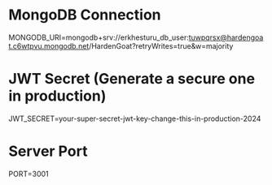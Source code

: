 # MongoDB Connection
MONGODB_URI=mongodb+srv://erkhesturu_db_user:tuwpqrsx@hardengoat.c6wtpvu.mongodb.net/HardenGoat?retryWrites=true&w=majority

# JWT Secret (Generate a secure one in production)
JWT_SECRET=your-super-secret-jwt-key-change-this-in-production-2024

# Server Port
PORT=3001
